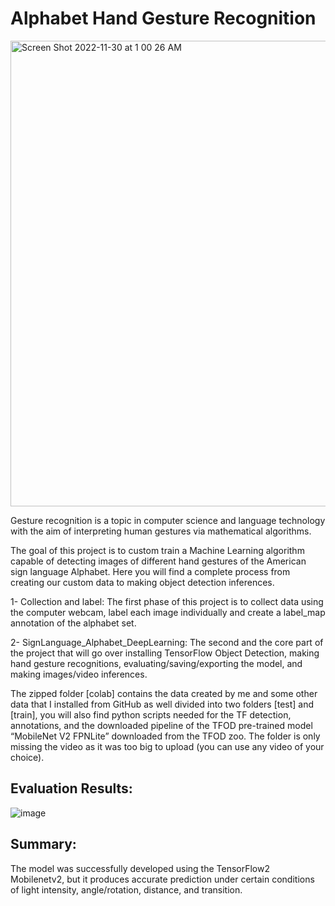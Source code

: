 # Alphabet Hand Gesture Recognition 

<img width="745" alt="Screen Shot 2022-11-30 at 1 00 26 AM" src="https://user-images.githubusercontent.com/89675323/204740073-3faf5262-41a2-42f7-a20e-e72a3ac4090f.png">

Gesture recognition is a topic in computer science and language technology with the aim of interpreting human gestures via mathematical algorithms.

The goal of this project is to custom train a Machine Learning algorithm capable of detecting images of different hand gestures of the American sign language Alphabet. Here you will find a complete process from creating our custom data to making object detection inferences.

1-	Collection and label: The first phase of this project is to collect data using the computer webcam, label each image individually and create a label_map annotation of the alphabet set. 

2-	SignLanguage_Alphabet_DeepLearning: The second and the core part of the project that will go over installing TensorFlow Object Detection, making hand gesture recognitions, evaluating/saving/exporting the model, and making images/video inferences.

The zipped folder [colab] contains the data created by me and some other data that I installed from GitHub as well divided into two folders [test] and [train], you will also find python scripts needed for the TF detection, annotations, and the downloaded pipeline of the TFOD pre-trained model “MobileNet V2 FPNLite” downloaded from the TFOD zoo. The folder is only missing the video as it was too big to upload (you can use any video of your choice).


## Evaluation Results: 

   
        
![image](https://user-images.githubusercontent.com/89675323/204734197-beda2365-8557-4981-8da5-552cb9e70aa0.png)
     

## Summary:

The model was successfully developed using the TensorFlow2 Mobilenetv2, but it produces accurate prediction under certain conditions of light intensity, angle/rotation, distance, and transition.
